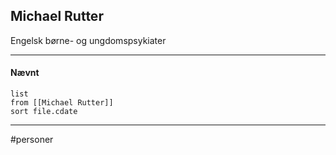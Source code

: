 ## Michael Rutter
Engelsk børne- og ungdomspsykiater

---
#### Nævnt
```dataview 
list
from [[Michael Rutter]]
sort file.cdate
```
---
#personer


